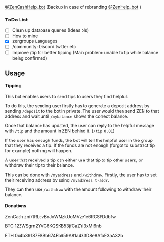 [@ZenCashHelp_bot](https://t.me/ZenCashHelp_Bot) (Backup in case of rebranding [@ZenHelp_bot](https://t.me/ZenHelp_Bot) )

### ToDo List
- [ ] Clean up database queries (Ideas pls)
- [ ] How to mine
- [X] zengroups Languages
- [ ] /community: Discord twitter etc
- [ ] Improve /tip for better tipping (Main problem: unable to tip while balance being confirmed)

## Usage
#### Tipping
This bot enables users to send tips to users they find helpful.

To do this, the sending user firstly has to generate a deposit address by sending `/deposit` to the bot in private.
The user would then send ZEN to that address and wait until `/mybalance` shows the correct balance.

Once that balance has updated, the user can reply to the helpful message with `/tip` and the amount in ZEN behind it. (`/tip 0.01`)

If the user has enough funds, the bot will tell the helpful user in the group that they received a tip. If the funds are not enough (forgot to substract tip for example) nothing will happen.


A user that received a tip can either use that tip to tip other users, or withdraw their tip to their balance. 

This can be done with `/myaddress` and `/withdraw`. Firstly, the user has to set their receiving address by using `/myaddress t-addr`.

They can then use `/withdraw` with the amount following to withdraw their balance.


#### Donations
ZenCash zni7tRLevBnJxWMzkUoMVze1e6RCSPDdbfw

BTC 122WSgrn2YVG6KQSKB53jfCaZYi3xMi6nb

ETH 0x4b39187EBBb674Fb659A81a433D8e8AfbE3aA32b